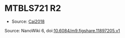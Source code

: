 <a name="material" />

# MTBLS721 R2
<script type="application/ld+json">
  {
    "@context": "https://schema.org/",
    "@type": "ChemicalSubstance",
    "@id": "https://egonw.github.io/nanowiki/nanowiki482.html#material",
    "http://purl.org/dc/terms/conformsTo":
      {
        "@type": "CreativeWork",
        "@id": "https://bioschemas.org/profiles/ChemicalSubstance/0.4-RELEASE/"
      },
    "identfier": "482",
    "name": "MTBLS721 R2",
    "url": "https://egonw.github.io/nanowiki/nanowiki482.html#material",
    "sameAs": "http://127.0.0.1/mediawiki/index.php/Special:URIResolver/MTBLS721_R2"
  }
</script>


* Source: [Cai2018](articleCai2018.md)


Source: NanoWiki 6, doi:[10.6084/m9.figshare.11897205.v1](https://doi.org/10.6084/m9.figshare.11897205.v1)
